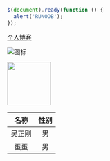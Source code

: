 ```javascript
$(document).ready(function () {
  alert('RUNOOB');
});
```

[个人博客](https://www.wuzhenggang.com)

![图标](http://static.runoob.com/images/runoob-logo.png)

<img src="http://static.runoob.com/images/runoob-logo.png" width="100px">

|  名称  | 性别 |
| :----: | :--: |
| 吴正刚 |  男  |
|  蛋蛋  |  男  |
